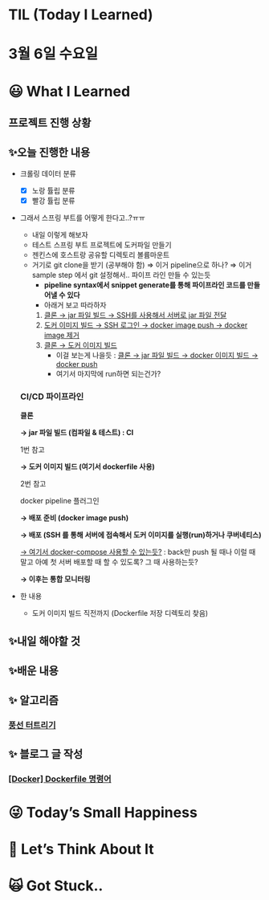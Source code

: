 # TIL (Today I Learned)

# 3월 6일 수요일

# 😃 What I Learned

## 프로젝트 진행 상황

## ✨오늘 진행한 내용

- 크롤링 데이터 분류
    - [x]  노랑 튤립 분류
    - [x]  빨강 튤립 분류

- 그래서 스프링 부트를 어떻게 한다고..?ㅠㅠ
    - 내일 이렇게 해보자
    - 테스트 스프링 부트 프로젝트에 도커파일 만들기
    - 젠킨스에 호스트랑 공유할 디렉토리 볼륨마운트
    - 거기로 git clone을 받기 (공부해야 함) ⇒ 이거 pipeline으로 하나? ⇒ 이거 sample step 에서 git  설정해서.. 파이프 라인 만들 수 있는듯
        - **pipeline syntax에서 snippet generate를 통해 파이프라인 코드를 만들어낼 수 있다**
        - 아래거 보고 따라하자
        1. [클론 → jar 파일 빌드 → SSH를 사용해서 서버로 jar 파일 전달](https://velog.io/@sihyung92/우젠구2편-젠킨스-파이프라인을-활용한-배포-자동화)
        2. [도커 이미지 빌드 → SSH 로그인 → docker image push → docker image 제거](https://velog.io/@imsooyeon/Jenkins-pipeline을-구축하여-Docker-build-및-이미지-push-하기)
        3. [클론 → 도커 이미지 빌드](https://teichae.tistory.com/entry/Jenkins-Pipeline%EC%9D%84-%EC%9D%B4%EC%9A%A9%ED%95%9C-Docker-Image-Build)
            - 이걸 보는게 나을듯 : [클론 → jar 파일 빌드 → docker 이미지 빌드 → docker push](https://velog.io/@chang626/docker-build-push-jenkins-pipeline)
            - 여기서 마지막에 run하면 되는건가?
    
    ### CI/CD 파이프라인
    
    **클론** 
    
    **→ jar 파일 빌드 (컴파일 & 테스트) : CI** 
    
    1번 참고
    
    **→ 도커 이미지 빌드 (여기서 dockerfile 사용)**
    
    2번 참고
    
    docker pipeline 플러그인
    
    **→ 배포 준비 (docker image push)** 
    
    **→ 배포 (SSH 를 통해 서버에 접속해서 도커 이미지를 실행(run)하거나 쿠버네티스)** 
    
    [→ 여기서 docker-compose 사용할 수 있는듯?](https://velog.io/@jewon119/TIL112.-Docker-Docker-compose%EB%A5%BC-%EC%93%B0%EB%8A%94-%EC%9D%B4%EC%9C%A0) : back만 push 될 때나 이럴 때 말고 아예 첫 서버 배포할 때 할 수 있도록? 그 때 사용하는듯?
    
    **→ 이후는 통합 모니터링**
    

- 한 내용
    - 도커 이미지 빌드 직전까지 (Dockerfile 저장 디렉토리 찾음)

## ✨내일 해야할 것

## ✨배운 내용

## ✨ 알고리즘

### [풍선 터트리기](https://www.notion.so/109a70b638f248908f156ced49d3b2d3?pvs=21)

## ✨ 블로그 글 작성

### **[[Docker] Dockerfile 명령어](https://velog.io/@damongsanga/Docker-Dockerfile-%EB%AA%85%EB%A0%B9%EC%96%B4)**

# 😜 Today’s Small Happiness

# 🧐 Let’s Think About It

# 🙀 Got Stuck..